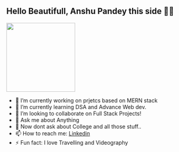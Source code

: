 <!--
**KryptonANSHU/KryptonANSHU** is a ✨ _special_ ✨ repository because its `README.md` (this file) appears on your GitHub profile.

Here are some ideas to get you started:

- 🔭 I’m currently working on ...
- 🌱 I’m currently learning ...
- 👯 I’m looking to collaborate on ...
- 🤔 I’m looking for help with ...
- 💬 Ask me about ...
- 📫 How to reach me: ...
- 😄 Pronouns: ...
- ⚡ Fun fact: ...
-->

## Hello Beautifull, Anshu Pandey this side 🙋‍♂️


<img height="180em" src="https://github-readme-stats.vercel.app/api?username=KryptonANSHU&show_icons=true&hide_border=true&&count_private=true&include_all_commits=true" />


- 🔭 I’m currently working on prjetcs based on MERN stack
- 🌱 I’m currently learning DSA and Advance Web dev.
- 👯 I’m looking to collaborate on Full Stack Projects!
- 💬 Ask me about Anything
- 🤨 Now dont ask about College and all those stuff..
- 📫 How to reach me: [Linkedin](https://www.linkedin.com/in/anshu-pandey-a67829129/)
- ⚡ Fun fact: I love Travelling and Videography

